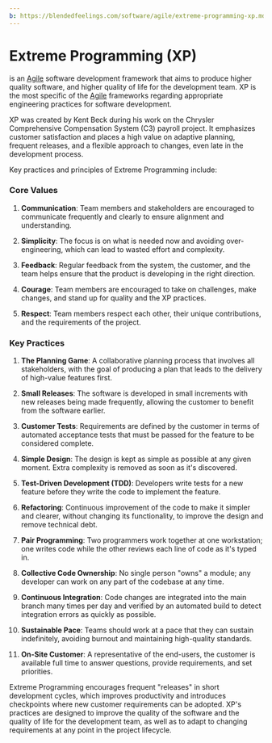 ```yaml
---
b: https://blendedfeelings.com/software/agile/extreme-programming-xp.md
---
```


# Extreme Programming (XP) 
is an [Agile](agile-methodology.md) software development framework that aims to produce higher quality software, and higher quality of life for the development team. XP is the most specific of the [Agile](agile-methodology.md) frameworks regarding appropriate engineering practices for software development.

XP was created by Kent Beck during his work on the Chrysler Comprehensive Compensation System (C3) payroll project. It emphasizes customer satisfaction and places a high value on adaptive planning, frequent releases, and a flexible approach to changes, even late in the development process.

Key practices and principles of Extreme Programming include:

### Core Values

1. **Communication**: Team members and stakeholders are encouraged to communicate frequently and clearly to ensure alignment and understanding.
   
2. **Simplicity**: The focus is on what is needed now and avoiding over-engineering, which can lead to wasted effort and complexity.
   
3. **Feedback**: Regular feedback from the system, the customer, and the team helps ensure that the product is developing in the right direction.
   
4. **Courage**: Team members are encouraged to take on challenges, make changes, and stand up for quality and the XP practices.
   
5. **Respect**: Team members respect each other, their unique contributions, and the requirements of the project.

### Key Practices

1. **The Planning Game**: A collaborative planning process that involves all stakeholders, with the goal of producing a plan that leads to the delivery of high-value features first.
   
2. **Small Releases**: The software is developed in small increments with new releases being made frequently, allowing the customer to benefit from the software earlier.
   
3. **Customer Tests**: Requirements are defined by the customer in terms of automated acceptance tests that must be passed for the feature to be considered complete.
   
4. **Simple Design**: The design is kept as simple as possible at any given moment. Extra complexity is removed as soon as it's discovered.
   
5. **Test-Driven Development (TDD)**: Developers write tests for a new feature before they write the code to implement the feature.
   
6. **Refactoring**: Continuous improvement of the code to make it simpler and clearer, without changing its functionality, to improve the design and remove technical debt.
   
7. **Pair Programming**: Two programmers work together at one workstation; one writes code while the other reviews each line of code as it's typed in.
   
8. **Collective Code Ownership**: No single person "owns" a module; any developer can work on any part of the codebase at any time.
   
9. **Continuous Integration**: Code changes are integrated into the main branch many times per day and verified by an automated build to detect integration errors as quickly as possible.
   
10. **Sustainable Pace**: Teams should work at a pace that they can sustain indefinitely, avoiding burnout and maintaining high-quality standards.
   
11. **On-Site Customer**: A representative of the end-users, the customer is available full time to answer questions, provide requirements, and set priorities.

Extreme Programming encourages frequent "releases" in short development cycles, which improves productivity and introduces checkpoints where new customer requirements can be adopted. XP's practices are designed to improve the quality of the software and the quality of life for the development team, as well as to adapt to changing requirements at any point in the project lifecycle.